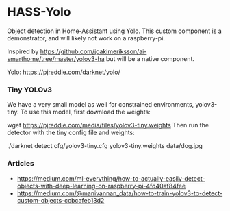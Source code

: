 # HASS-Yolo
Object detection in Home-Assistant using Yolo. This custom component is a demonstrator, and will likely not work on a raspberry-pi.

Inspired by https://github.com/joakimeriksson/ai-smarthome/tree/master/yolov3-ha but will be a native component. 

Yolo: https://pjreddie.com/darknet/yolo/

### Tiny YOLOv3
We have a very small model as well for constrained environments, yolov3-tiny. To use this model, first download the weights:

wget https://pjreddie.com/media/files/yolov3-tiny.weights
Then run the detector with the tiny config file and weights:

./darknet detect cfg/yolov3-tiny.cfg yolov3-tiny.weights data/dog.jpg

### Articles
* https://medium.com/ml-everything/how-to-actually-easily-detect-objects-with-deep-learning-on-raspberry-pi-4fd40af84fee
* https://medium.com/@manivannan_data/how-to-train-yolov3-to-detect-custom-objects-ccbcafeb13d2
